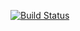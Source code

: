 [![Build Status](https://travis-ci.org/advanced-rest-client/xml-viewer.svg?branch=stage)](https://travis-ci.org/advanced-rest-client/xml-viewer)  

